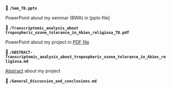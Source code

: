 :page_facing_up:  **`/Sem_TB.pptx`**

PowerPoint about my seminar (BWA) in [pptx file]

:page_facing_up:  **`/Transcriptomic_analysis_about tropospheric_ozone_tolerance_in_Abies_religiosa_TB.pdf`**

PowerPoint about my project in [PDF file](https://github.com/VeroIarrachtai/Abies_religiosa_vs_ozone/blob/master/4.-INFO_PROJECT/Transcriptomic_analysis_about%20tropospheric_ozone_tolerance_in_Abies_religiosa_TB.pdf)

:page_facing_up:  **`/ABSTRACT-Transcriptomic_analysis_about_tropospheric_ozone_tolerance_in_Abies_religiosa.md`**

[Abstract](https://github.com/VeroIarrachtai/Abies_religiosa_vs_ozone/blob/master/4.-INFO_PROJECT/ABSTRACT-Transcriptomic_%20analysis_about_tropospheric_ozone_tolerance_in_Abies_religiosa.md) about my project

:page_facing_up:  **`/General_Discussion_and_conclusions.md`**
